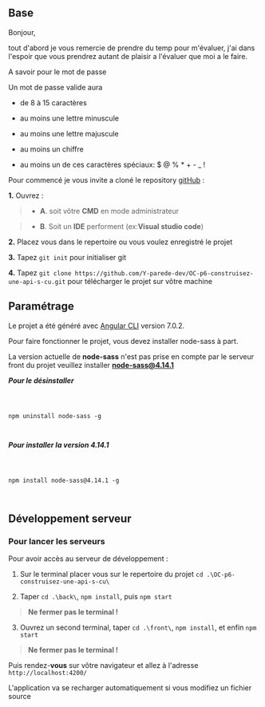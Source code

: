 
## Base

Bonjour,

  

tout d'abord je vous remercie de prendre du temp pour m'évaluer, j'ai dans l'espoir que vous prendrez autant de plaisir a l'évaluer que moi a le faire.

A savoir pour le mot de passe

Un mot de passe valide aura

- de 8 à 15 caractères

- au moins une lettre minuscule

- au moins une lettre majuscule

- au moins un chiffre

- au moins un de ces caractères spéciaux: $ @ % * + - _ !


  

Pour commencé je vous invite a cloné le repository [gitHub](https://github.com/Y-parede-dev/OC-p6-construisez-une-api-s-cu.git) :

**1.** Ouvrez :

>  - **A**. soit vôtre **CMD** en mode administrateur

> -  **B**. Soit un **IDE** performent (ex:**Visual studio code**)

**2.** Placez vous dans le repertoire ou vous voulez enregistré le projet

**3.** Tapez `git init` pour initialiser git

**4.** Tapez `git clone https://github.com/Y-parede-dev/OC-p6-construisez-une-api-s-cu.git` pour télécharger le projet sur vôtre machine

  
  

## Paramétrage

  

  

  

Le projet a été généré avec [Angular CLI](https://github.com/angular/angular-cli) version 7.0.2.

  

  

  

Pour faire fonctionner le projet, vous devez installer node-sass à part.

  

  

La version actuelle de **node-sass** n'est pas prise en compte par le serveur front du projet veuillez installer **node-sass@4.14.1**

  

  

***Pour le désinstaller***

  

  

```shell

  

npm uninstall node-sass -g

  

```

  

  

***Pour installer la version 4.14.1***

  
  

```shell

  

npm install node-sass@4.14.1 -g

  

```

  

  

  

## Développement serveur

  

  

  

### Pour lancer les serveurs

  

  

  

Pour avoir accès au serveur de développement :

  

  

1. Sur le terminal placer vous sur le repertoire du projet `cd .\OC-p6-construisez-une-api-s-cu\`

  

  

2. Taper `cd .\back\`, `npm install`, puis `npm start`

>  __Ne fermer pas le terminal !__

  

3. Ouvrez un second terminal, taper `cd .\front\`, `npm install`, et enfin `npm start`

>  __Ne fermer pas le terminal !__

  

  

  

Puis rendez-**vous** sur vôtre navigateur et allez à l'adresse `http://localhost:4200/`

  

  

L'application va se recharger automatiquement si vous modifiez un fichier source
